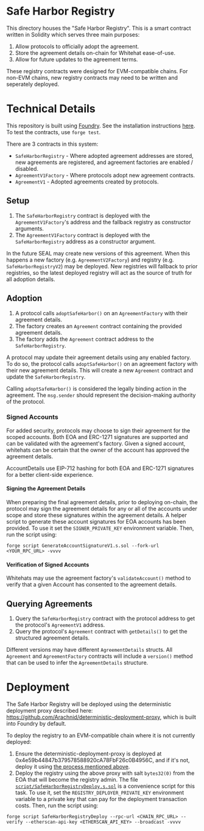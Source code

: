 # Safe Harbor Registry

This directory houses the "Safe Harbor Registry". This is a smart contract written in Solidity which serves three main purposes:

1. Allow protocols to officially adopt the agreement.
2. Store the agreement details on-chain for Whitehat ease-of-use.
3. Allow for future updates to the agreement terms.

These registry contracts were designed for EVM-compatible chains. For non-EVM chains, new registry contracts may need to be written and seperately deployed.

# Technical Details

This repository is built using [Foundry](https://book.getfoundry.sh/). See the installation instructions [here](https://github.com/foundry-rs/foundry#installation). To test the contracts, use `forge test`.

There are 3 contracts in this system:

-   `SafeHarborRegistry` - Where adopted agreement addresses are stored, new agreements are registered, and agreement factories are enabled / disabled.
-   `AgreementV1Factory` - Where protocols adopt new agreement contracts.
-   `AgreementV1` - Adopted agreements created by protocols.

## Setup

1. The `SafeHarborRegistry` contract is deployed with the `AgreementV1Factory`'s address and the fallback registry as constructor arguments.
2. The `AgreementV1Factory` contract is deployed with the `SafeHarborRegistry` address as a constructor argument.

In the future SEAL may create new versions of this agreement. When this happens a new factory (e.g. `AgreementV2Factory`) and registry (e.g. `SafeHarborRegistryV2`) may be deployed. New registries will fallback to prior registries, so the latest deployed registry will act as the source of truth for all adoption details.

## Adoption

1. A protocol calls `adoptSafeHarbor()` on an `AgreementFactory` with their agreement details.
2. The factory creates an `Agreement` contract containing the provided agreement details.
3. The factory adds the `Agreement` contract address to the `SafeHarborRegistry`.

A protocol may update their agreement details using any enabled factory. To do so, the protocol calls `adoptSafeHarbor()` on an agreement factory with their new agreement details. This will create a new `Agreement` contract and update the `SafeHarborRegistry`.

Calling `adoptSafeHarbor()` is considered the legally binding action in the agreement. The `msg.sender` should represent the decision-making authority of the protocol.

### Signed Accounts

For added security, protocols may choose to sign their agreement for the scoped accounts. Both EOA and ERC-1271 signatures are supported and can be validated with the agreement's factory. Given a signed account, whitehats can be certain that the owner of the account has approved the agreement details.

AccountDetails use EIP-712 hashing for both EOA and ERC-1271 signatures for a better client-side experience.

#### Signing the Agreement Details

When preparing the final agreement details, prior to deploying on-chain, the protocol may sign the agreement details for any or all of the accounts under scope and store these signatures within the agreement details. A helper script to generate these account signatures for EOA accounts has been provided. To use it set the `SIGNER_PRIVATE_KEY` environment variable. Then, run the script using:

```
forge script GenerateAccountSignatureV1.s.sol --fork-url <YOUR_RPC_URL> -vvvv
```

#### Verification of Signed Accounts

Whitehats may use the agreement factory's `validateAccount()` method to verify that a given Account has consented to the agreement details.

## Querying Agreements

1. Query the `SafeHarborRegistry` contract with the protocol address to get the protocol's `AgreementV1` address.
2. Query the protocol's `Agreement` contract with `getDetails()` to get the structured agreement details.

Different versions may have different `AgreementDetails` structs. All `Agreement` and `AgreementFactory` contracts will include a `version()` method that can be used to infer the `AgreementDetails` structure.

# Deployment

The Safe Harbor Registry will be deployed using the deterministic deployment proxy described here: https://github.com/Arachnid/deterministic-deployment-proxy, which is built into Foundry by default.

To deploy the registry to an EVM-compatible chain where it is not currently deployed:

1. Ensure the deterministic-deployment-proxy is deployed at 0x4e59b44847b379578588920cA78FbF26c0B4956C, and if it's not, deploy it using [the process mentioned above](https://github.com/Arachnid/deterministic-deployment-proxy).
2. Deploy the registry using the above proxy with salt `bytes32(0)` from the EOA that will become the registry admin. The file [`script/SafeHarborRegistryDeploy.s.sol`](script/SafeHarborRegistryDeploy.s.sol) is a convenience script for this task. To use it, set the `REGISTRY_DEPLOYER_PRIVATE_KEY` environment variable to a private key that can pay for the deployment transaction costs. Then, run the script using:

```
forge script SafeHarborRegistryDeploy --rpc-url <CHAIN_RPC_URL> --verify --etherscan-api-key <ETHERSCAN_API_KEY> --broadcast -vvvv
```
